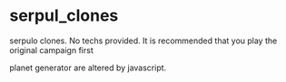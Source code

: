 # serpul_clones
serpulo clones. No techs provided. It is recommended that you play the original campaign first

planet generator are altered by javascript. 
